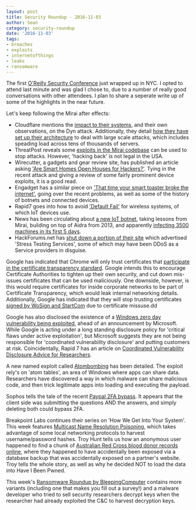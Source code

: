 ```yaml
---
layout: post
title: Security Roundup - 2016-11-03
author: Sean
category: security-roundup
date: '2016-11-03'
tags:
- breaches
- exploits
- internetofthings
- leaks
- ransomware
---
```


The first [O'Reilly Security
Conference](http://conferences.oreilly.com/security/network-data-security-ny)
just wrapped up in NYC. I opted to attend last minute and was glad I chose to,
due to a number of really good conversations with other attendees. I plan to
share a seperate write up of some of the highlights in the near future.

Let's keep following the Mirai after effects:

 * Cloudflare mentions the [impact to their systems](https://blog.cloudflare.com/how-the-dyn-outage-affected-cloudflare/),
   and their own observations, on the Dyn attack. Additionally, they detail [how
   they have set up their
   architecture](https://blog.cloudflare.com/how-cloudflares-architecture-allows-us-to-scale-to-stop-the-largest-attacks/)
   to deal with large scale attacks, which includes speading load across tens of
   thousands of servers.
 * ThreatPost reveals some [exploits in the Mirai
   codebase](https://threatpost.com/mirai-vulnerability-disclosed-but-exploits-may-constitute-hacking-back/121644/)
   can be used to stop attacks. However, 'hacking back' is not legal in the USA.
 * Wirecutter, a gadgets and gear review site, has published an article asking
   ['Are Smart Homes Open Houses for
   Hackers?'](http://thewirecutter.com/blog/are-smart-homes-open-houses-for-hackers/).
   Tying in the recent attack and giving a review of some fairly prominent
   device exploits, it is a good read.
 * Engadget has a similar piece on ['That time your smart toaster broke the
   internet'](https://www.engadget.com/2016/10/28/that-time-your-smart-toaster-broke-the-internet/),
   going over the recent problems, as well as some of the history of botnets and
   connected devices.
 * Rapid7 goes into how to avoid ['Default
   Fail'](https://community.rapid7.com/community/infosec/blog/2016/10/26/avoiding-default-fail)
   for wireless systems, of which IoT devices use.
 * News has been circulating about [a new IoT
   botnet](https://threatpost.com/new-iot-botnet-malware-borrows-from-mirai/121705/),
   taking lessons from Mirai, building on top of Aidra from 2013, and apparently
   [infecting 3500 machines in its first 5
   days](http://arstechnica.com/security/2016/11/new-iot-botnet-that-borrows-from-notorious-mirai-infects-3500-devices/).
 * HackForums.net has [shut down a portion of their
   site](https://krebsonsecurity.com/2016/10/hackforums-shutters-booter-service-bazaar/)
   which advertised 'Stress Testing Services', some of which may have been DDoS
   as a Service providers in disguise.

Google has indicated that Chrome will only trust certificates that [participate
in the certificate transparency
standard](https://threatpost.com/google-to-make-certificate-transparency-mandatory-by-2017/121651/).
Google intends this to encourage Certificate Authorities to tighten up their own
security, and cut down mis-issues certificates that can be used maliciously. One
downside, however, is this would require certificates for inside corporate
networks to be part of Certificate Transparency, which would leak internal
networking details. Additionally, Google has indicated that they will stop
trusting certificates [signed by WoSign and
StartCom](http://security.googleblog.com/2016/10/distrusting-wosign-and-startcom.html)
due to certificate missuse.dd

Google has also disclosed the existence of a [Windows zero day vulnerability being
exploited](https://threatpost.com/google-reveals-windows-kernel-zero-day-under-attack/121689/),
ahead of an announcement by Microsoft. While Google is acting under a long
standing disclosure policy for 'critical flaws under active exploitation', but
Microsoft suggests they are not being responsible for 'coordinated vulnerability
disclosure' and putting customers at risk. Coincidentally, Rapid 7 has an
article on [Coordinated Vulnerability Disclosure Advice for
Researchers](https://community.rapid7.com/community/infosec/blog/2016/10/28/ncsam-coordinated-vulnerability-disclosure-advice-for-researchers).

A new named exploit called
[Atombombing](http://blog.ensilo.com/atombombing-a-code-injection-that-bypasses-current-security-solutions)
has been detailed. The exploit rely's on 'atom tables', an area of Windows where
apps can share data. Researchers have discovered a way in which malware can
share malicious code, and then trick legitimate apps into loading and executing
the payload.

Sophos tells the tale of the recent [Paypal 2FA
bypass](https://nakedsecurity.sophos.com/2016/10/28/paypal-2fa-bypass-how-did-that-get-past-testing/).
It appears that the client side was submitting the questions AND the answers,
and simply deleting both could bypass 2FA.

Breakpoint Labs continues their series on 'How We Get Into Your System'. This
week features [Multicast Name Resolution
Poisoning](https://breakpoint-labs.com/multicast-name-poisoning/), which takes
advantage of some local networking protocols to harvest username/password
hashes.
Troy Hunt tells us how an anonymous user happened to find a chunk of [Australian
Red Cross blood donor records
online](https://www.troyhunt.com/the-red-cross-blood-service-australias-largest-ever-leak-of-personal-data/),
where they happened to have accidentally been exposed via a database backup that
was accidentally exposed on a partner's website. Troy tells the whole story, as
well as why he decided NOT to load the data into Have I Been Pwned.

This week's [Ransomware Roundup by
BleepingComputer](http://www.bleepingcomputer.com/news/security/the-week-in-ransomware-october-28-2016-locky-angry-duck-and-more/)
contains more variants (including one that makes you fill out a survey!) and a 
malware developer who tried to sell security researchers decrypt keys when the 
researcher had already exploited the C&C to harvest decryption keys.
